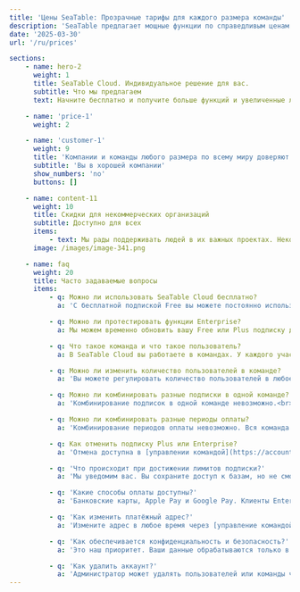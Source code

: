 ```yaml
---
title: 'Цены SeaTable: Прозрачные тарифы для каждого размера команды'
description: 'SeaTable предлагает мощные функции по справедливым ценам. Откройте для себя наши различные тарифы и найдите оптимальное решение для управления данными.'
date: '2025-03-30'
url: '/ru/prices'

sections:
    - name: hero-2
      weight: 1
      title: SeaTable Cloud. Индивидуальное решение для вас.
      subtitle: Что мы предлагаем
      text: Начните бесплатно и получите больше функций и увеличенные лимиты от 7 € за пользователя в месяц при необходимости

    - name: 'price-1'
      weight: 2

    - name: 'customer-1'
      weight: 9
      title: 'Компании и команды любого размера по всему миру доверяют SeaTable'
      subtitle: 'Вы в хорошей компании'
      show_numbers: 'no'
      buttons: []

    - name: content-11
      weight: 10
      title: Скидки для некоммерческих организаций
      subtitle: Доступно для всех
      items:
          - text: Мы рады поддерживать людей в их важных проектах. Некоммерческие организации и учебные заведения получают 50% скидку. В исключительных случаях местные объединения могут получить до 75% скидки на подписки SeaTable Plus и SeaTable Enterprise. Отправьте нам [запрос на скидку через управление командой](https://seatable.io/docs/abo-abrechnung/rabatte-fuer-oeffentliche-non-profit-oder-bildungseinrichtungen/).
      image: /images/image-341.png

    - name: faq
      weight: 20
      title: Часто задаваемые вопросы
      items:
          - q: Можно ли использовать SeaTable Cloud бесплатно?
            a: 'С бесплатной подпиской Free вы можете постоянно использовать SeaTable Cloud с ограничением до 25 пользователей. Регистрация автоматически активирует эту подписку.<br><br>Если лимитов Free-версии недостаточно, вы можете в любой момент перейти на платные подписки Plus или Enterprise с увеличенными лимитами и расширенными функциями.'

          - q: Можно ли протестировать функции Enterprise?
            a: Мы можем временно обновить вашу Free или Plus подписку до Enterprise без оплаты. [Отправьте запрос через управление командой](https://account.seatable.io/).

          - q: Что такое команда и что такое пользователь?
            a: В SeaTable Cloud вы работаете в командах. У каждого участника есть учетная запись (команда может состоять из одного человека).<br><br>При регистрации создается команда, где вы становитесь администратором. Вы можете добавлять участников и назначать других администраторов.<br><br>Пользователи идентифицируются по email и могут состоять только в одной команде.

          - q: Можно ли изменить количество пользователей в команде?
            a: 'Вы можете регулировать количество пользователей в любое время.<br><br>Для подписок Free, Plus и Enterprise используйте [управление командой](https://account.seatable.io/). Для SeaTable Dedicated обратитесь к вашему менеджеру.<br><br>В Free-версии лимит - 25 пользователей. В Plus, Enterprise и Dedicated ограничений нет.'

          - q: Можно ли комбинировать разные подписки в одной команде?
            a: 'Комбинирование подписок в одной команде невозможно.<br><br>Но вы можете распределить пользователей между несколькими командами с разными подписками.'

          - q: Можно ли комбинировать разные периоды оплаты?
            a: 'Комбинирование периодов оплаты невозможно. Вся команда оплачивается либо ежемесячно, либо ежегодно.<br><br>Годовая оплата дает около 20% экономии.'

          - q: Как отменить подписку Plus или Enterprise?
            a: 'Отмена доступна в [управлении командой](https://account.seatable.io/). Функции останутся доступны до конца оплаченного периода.<br><br>После отмены подписка перейдет в Free-версию, что может ограничить доступ к данным.'

          - q: 'Что происходит при достижении лимитов подписки?'
            a: 'Мы уведомим вас. Вы сохраните доступ к базам, но не сможете добавлять строки или файлы.'

          - q: 'Какие способы оплаты доступны?'
            a: 'Банковские карты, Apple Pay и Google Pay. Клиенты Enterprise с годовой оплатой (10+ пользователей) могут оплачивать банковским переводом.'

          - q: 'Как изменить платёжный адрес?'
            a: 'Измените адрес в любое время через [управление командой](https://account.seatable.io/).<br><br>Изменить уже выставленные счета невозможно.'

          - q: 'Как обеспечивается конфиденциальность и безопасность?'
            a: 'Это наш приоритет. Ваши данные обрабатываются только в немецких дата-центрах с постоянным мониторингом. Подробнее в разделах [Конфиденциальность]({{< relref "pages/legal/data-privacy" >}}) и [Безопасность]({{< relref "pages/legal/security" >}}).'

          - q: 'Как удалить аккаунт?'
            a: 'Администратор может удалять пользователей или команды через [управление](http://https.//account.seatable.io). Единственный участник команды является администратором.<br><br>Нам жаль, что вы уходите. [Поделитесь причиной]({{< relref "pages/contact" >}}).<br><br>В [Условиях обслуживания]({{< relref "pages/legal/terms-of-service" >}}) описана обработка данных после удаления.'
---
```


